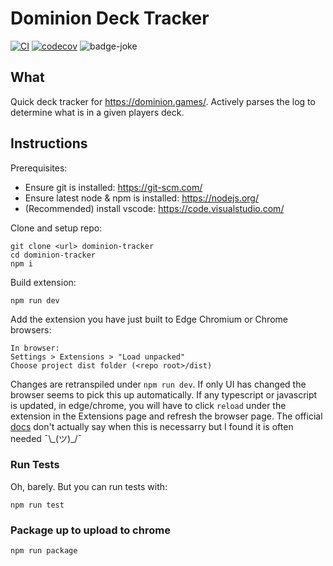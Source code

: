 # Dominion Deck Tracker

[![CI](https://github.com/JamesBurnside/dominion-tracker/workflows/CI/badge.svg)](https://github.com/JamesBurnside/dominion-tracker/actions?query=workflow%3ACI)
[![codecov](https://codecov.io/gh/JamesBurnside/dominion-tracker/branch/main/graph/badge.svg?token=PXTivJVNbk)](https://codecov.io/gh/JamesBurnside/dominion-tracker)
![badge-joke](https://img.shields.io/badge/number%20of%20contributions%20from%20jakob-2-brightgreen)

## What

Quick deck tracker for https://dominion.games/. Actively parses the log to determine what is in a given players deck.

## Instructions

Prerequisites:

- Ensure git is installed: https://git-scm.com/
- Ensure latest node & npm is installed: https://nodejs.org/
- (Recommended) install vscode: https://code.visualstudio.com/

Clone and setup repo:

```
git clone <url> dominion-tracker
cd dominion-tracker
npm i
```

Build extension:

```
npm run dev
```

Add the extension you have just built to Edge Chromium or Chrome browsers:

```
In browser:
Settings > Extensions > "Load unpacked"
Choose project dist folder (<repo root>/dist)
```

Changes are retranspiled under `npm run dev`. If only UI has changed the browser seems to pick this up automatically. If any typescript or javascript is updated, in edge/chrome, you will have to click `reload` under the extension in the Extensions page and refresh the browser page. The official [docs](https://docs.microsoft.com/en-us/microsoft-edge/extensions-chromium/getting-started/extension-sideloading) don't actually say when this is necessarry but I found it is often needed ¯\\\_(ツ)\_\/¯

### Run Tests

Oh, barely. But you can run tests with:

```
npm run test
```

### Package up to upload to chrome

```
npm run package
```
